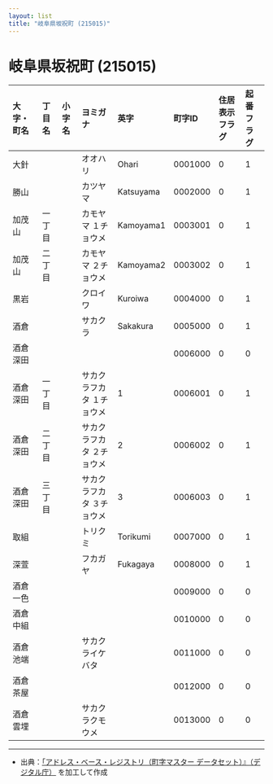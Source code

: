 ```yaml
---
layout: list
title: "岐阜県坂祝町 (215015)"
---
```


# 岐阜県坂祝町 (215015)

| 大字・町名 | 丁目名 | 小字名 | ヨミガナ | 英字 | 町字ID | 住居表示フラグ | 起番フラグ |
|:---|:---|:---|:---|:---|:---|:---|:---|
| 大針 |  |  | オオハリ   | Ohari | 0001000 | 0 | 1 |
| 勝山 |  |  | カツヤマ   | Katsuyama | 0002000 | 0 | 1 |
| 加茂山 | 一丁目 |  | カモヤマ １チョウメ  | Kamoyama1 | 0003001 | 0 | 1 |
| 加茂山 | 二丁目 |  | カモヤマ ２チョウメ  | Kamoyama2 | 0003002 | 0 | 1 |
| 黒岩 |  |  | クロイワ   | Kuroiwa | 0004000 | 0 | 1 |
| 酒倉 |  |  | サカクラ   | Sakakura | 0005000 | 0 | 1 |
| 酒倉深田 |  |  |    |  | 0006000 | 0 | 0 |
| 酒倉深田 | 一丁目 |  | サカクラフカタ １チョウメ  | 1 | 0006001 | 0 | 1 |
| 酒倉深田 | 二丁目 |  | サカクラフカタ ２チョウメ  | 2 | 0006002 | 0 | 1 |
| 酒倉深田 | 三丁目 |  | サカクラフカタ ３チョウメ  | 3 | 0006003 | 0 | 1 |
| 取組 |  |  | トリクミ   | Torikumi | 0007000 | 0 | 1 |
| 深萱 |  |  | フカガヤ   | Fukagaya | 0008000 | 0 | 1 |
| 酒倉一色 |  |  |    |  | 0009000 | 0 | 0 |
| 酒倉中組 |  |  |    |  | 0010000 | 0 | 0 |
| 酒倉池端 |  |  | サカクライケバタ   |  | 0011000 | 0 | 0 |
| 酒倉茶屋 |  |  |    |  | 0012000 | 0 | 0 |
| 酒倉雲埋 |  |  | サカクラクモウメ   |  | 0013000 | 0 | 0 |

---

- 出典：[「アドレス・ベース・レジストリ（町字マスター データセット）』（デジタル庁）](https://www.digital.go.jp/policies/base_registry_address/) を加工して作成